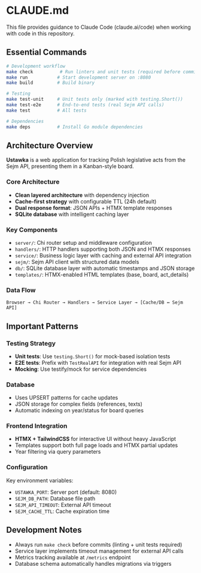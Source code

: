 # CLAUDE.md

This file provides guidance to Claude Code (claude.ai/code) when working with code in this repository.

## Essential Commands

```bash
# Development workflow
make check          # Run linters and unit tests (required before commits)
make run           # Start development server on :8080
make build         # Build binary

# Testing
make test-unit     # Unit tests only (marked with testing.Short())
make test-e2e      # End-to-end tests (real Sejm API calls)
make test          # All tests

# Dependencies
make deps          # Install Go module dependencies
```

## Architecture Overview

**Ustawka** is a web application for tracking Polish legislative acts from the Sejm API, presenting them in a Kanban-style board.

### Core Architecture
- **Clean layered architecture** with dependency injection
- **Cache-first strategy** with configurable TTL (24h default)
- **Dual response format**: JSON APIs + HTMX template responses
- **SQLite database** with intelligent caching layer

### Key Components
- `server/`: Chi router setup and middleware configuration
- `handlers/`: HTTP handlers supporting both JSON and HTMX responses  
- `service/`: Business logic layer with caching and external API integration
- `sejm/`: Sejm API client with structured data models
- `db/`: SQLite database layer with automatic timestamps and JSON storage
- `templates/`: HTMX-enabled HTML templates (base, board, act_details)

### Data Flow
```
Browser → Chi Router → Handlers → Service Layer → [Cache/DB ↔ Sejm API]
```

## Important Patterns

### Testing Strategy
- **Unit tests**: Use `testing.Short()` for mock-based isolation tests
- **E2E tests**: Prefix with `TestRealAPI` for integration with real Sejm API
- **Mocking**: Use testify/mock for service dependencies

### Database
- Uses UPSERT patterns for cache updates
- JSON storage for complex fields (references, texts)
- Automatic indexing on year/status for board queries

### Frontend Integration
- **HTMX + TailwindCSS** for interactive UI without heavy JavaScript
- Templates support both full page loads and HTMX partial updates
- Year filtering via query parameters

### Configuration
Key environment variables:
- `USTAWKA_PORT`: Server port (default: 8080)
- `SEJM_DB_PATH`: Database file path
- `SEJM_API_TIMEOUT`: External API timeout
- `SEJM_CACHE_TTL`: Cache expiration time

## Development Notes

- Always run `make check` before commits (linting + unit tests required)
- Service layer implements timeout management for external API calls
- Metrics tracking available at `/metrics` endpoint
- Database schema automatically handles migrations via triggers